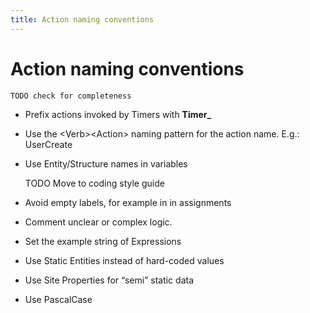```yaml
---
title: Action naming conventions
---
```


# Action naming conventions

    TODO check for completeness

* Prefix actions invoked by Timers with **Timer_**
* Use the \<Verb\>\<Action\> naming pattern for the action name. E.g.: UserCreate
* Use Entity/Structure names in variables

    TODO Move to coding style guide

* Avoid empty labels, for example in in assignments
* Comment unclear or complex logic.
* Set the example string of Expressions
* Use Static Entities instead of hard-coded values
* Use Site Properties for “semi” static data
* Use PascalCase
